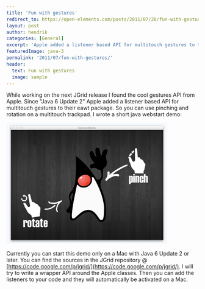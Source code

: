 ```yaml
---
title: 'Fun with gestures'
redirect_to: https://open-elements.com/posts/2011/07/28/fun-with-gestures/
layout: post
author: hendrik
categories: [General]
excerpt: 'Apple added a listener based API for multitouch gestures to their eawt package. So you can use pinching and rotation on a multitouch trackpad.'
featuredImage: java-3
permalink: '2011/07/fun-with-gestures/'
header:
  text: Fun with gestures
  image: sample
---
```

While working on the next JGrid release I found the cool gestures API from Apple. Since "Java 6 Update 2" Apple added a listener based API for multitouch gestures to their eawt package. So you can use pinching and rotation on a multitouch trackpad. I wrote a short java webstart demo:

![gestures](/assets/posts/guigarage-legacy/gestures.png)

Currently you can start this demo only on a Mac with Java 6 Update 2 or later. You can find the sources in the JGrid repository @ [https://code.google.com/p/jgrid/](https://code.google.com/p/jgrid/). I will try to write a wrapper API around the Apple classes. Then you can add the listeners to your code and they will automatically be activated on a Mac.
